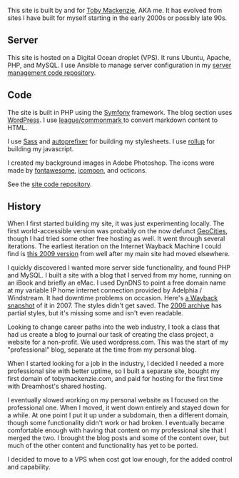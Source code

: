This site is built by and for [Toby Mackenzie](/about), AKA me.  It has evolved from sites I have built for myself starting in the early 2000s or possibly late 90s.

Server
------

This site is hosted on a Digital Ocean droplet (VPS).  It runs Ubuntu, Apache, PHP, and MySQL.  I use Ansible to manage server configuration in my [server management code repository](https://github.com/tobymackenzie/tobymackenzie.srv/).

Code
----

The site is built in PHP using the [Symfony](https://symfony.com/) framework.  The blog section uses [WordPress](https://wordpress.org/).  I use [league/commonmark ](https://github.com/thephpleague/commonmark)to convert markdown content to HTML.

I use [Sass](https://sass-lang.com/) and [autoprefixer](https://github.com/postcss/autoprefixer) for building my stylesheets.  I use [rollup](https://rollupjs.org/guide/en/) for building my javascript.

I created my background images in Adobe Photoshop.  The icons were made by [fontawesome](https://github.com/FortAwesome/Font-Awesome.git), [icomoon](https://github.com/Keyamoon/IcoMoon-Free), and octicons.

See the [site code repository](https://github.com/tobymackenzie/tobymackenzie.site/).

History
-------

When I first started building my site, it was just experimenting locally.  The first world-accessible version was probably on the now defunct [GeoCities](https://en.wikipedia.org/wiki/Yahoo!_GeoCities), though I had tried some other free hosting as well.  It went through several iterations.  The earliest iteration on the Internet Wayback Machine I could find is [this 2009 version](http://web.archive.org/web/20090725121956/http://geocities.com/ardotipspornguzz/) from well after my main site had moved elsewhere.

I quickly discovered I wanted more server side functionality, and found PHP and MySQL.  I built a site with a blog that I served from my home, running on an iBook and briefly an eMac.  I used DynDNS to point a free domain name at my variable IP home internet connection provided by Adelphia / Windstream.  It had downtime problems on occasion.  Here's [a Wayback snapshot](http://web.archive.org/web/20070509143247/http://cosmicosmo.ath.cx/) of it in 2007.  The styles didn't get saved.  The [2006 archive](http://web.archive.org/web/20060404121236/http://cosmicosmo.ath.cx:80/) has partial styles, but it's missing some and isn't even readable.

Looking to change career paths into the web industry, I took a class that had us create a blog to journal our task of creating the class project, a website for a non-profit.  We used wordpress.com.  This was the start of my "professional" blog, separate at the time from my personal blog.

When I started looking for a job in the industry, I decided I needed a more professional site with better uptime, so I built a separate site, bought my first domain of tobymackenzie.com, and paid for hosting for the first time with Dreamhost's shared hosting.

I eventually slowed working on my personal website as I focused on the professional one.  When I moved, it went down entirely and stayed down for a while.  At one point I put it up under a subdomain, then a different domain, though some functionality didn't work or had broken.  I eventually became comfortable enough with having that content on my professional site that I merged the two.  I brought the blog posts and some of the content over, but much of the other content and functionality has yet to be ported.

I decided to move to a VPS when cost got low enough, for the added control and capability.
